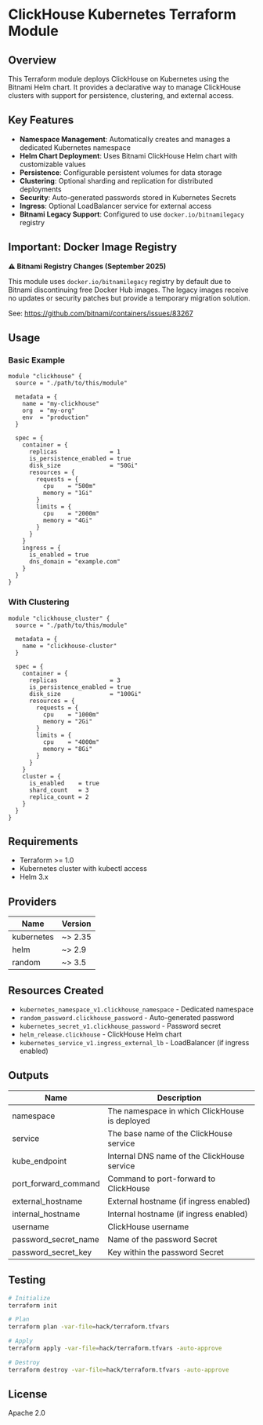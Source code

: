 # ClickHouse Kubernetes Terraform Module

## Overview

This Terraform module deploys ClickHouse on Kubernetes using the Bitnami Helm chart. It provides a declarative way to manage ClickHouse clusters with support for persistence, clustering, and external access.

## Key Features

- **Namespace Management**: Automatically creates and manages a dedicated Kubernetes namespace
- **Helm Chart Deployment**: Uses Bitnami ClickHouse Helm chart with customizable values
- **Persistence**: Configurable persistent volumes for data storage
- **Clustering**: Optional sharding and replication for distributed deployments
- **Security**: Auto-generated passwords stored in Kubernetes Secrets
- **Ingress**: Optional LoadBalancer service for external access
- **Bitnami Legacy Support**: Configured to use `docker.io/bitnamilegacy` registry

## Important: Docker Image Registry

**⚠️ Bitnami Registry Changes (September 2025)**

This module uses `docker.io/bitnamilegacy` registry by default due to Bitnami discontinuing free Docker Hub images. The legacy images receive no updates or security patches but provide a temporary migration solution.

See: https://github.com/bitnami/containers/issues/83267

## Usage

### Basic Example

```hcl
module "clickhouse" {
  source = "./path/to/this/module"

  metadata = {
    name = "my-clickhouse"
    org  = "my-org"
    env  = "production"
  }

  spec = {
    container = {
      replicas               = 1
      is_persistence_enabled = true
      disk_size              = "50Gi"
      resources = {
        requests = {
          cpu    = "500m"
          memory = "1Gi"
        }
        limits = {
          cpu    = "2000m"
          memory = "4Gi"
        }
      }
    }
    ingress = {
      is_enabled = true
      dns_domain = "example.com"
    }
  }
}
```

### With Clustering

```hcl
module "clickhouse_cluster" {
  source = "./path/to/this/module"

  metadata = {
    name = "clickhouse-cluster"
  }

  spec = {
    container = {
      replicas               = 3
      is_persistence_enabled = true
      disk_size              = "100Gi"
      resources = {
        requests = {
          cpu    = "1000m"
          memory = "2Gi"
        }
        limits = {
          cpu    = "4000m"
          memory = "8Gi"
        }
      }
    }
    cluster = {
      is_enabled    = true
      shard_count   = 3
      replica_count = 2
    }
  }
}
```

## Requirements

- Terraform >= 1.0
- Kubernetes cluster with kubectl access
- Helm 3.x

## Providers

| Name | Version |
|------|---------|
| kubernetes | ~> 2.35 |
| helm | ~> 2.9 |
| random | ~> 3.5 |

## Resources Created

- `kubernetes_namespace_v1.clickhouse_namespace` - Dedicated namespace
- `random_password.clickhouse_password` - Auto-generated password
- `kubernetes_secret_v1.clickhouse_password` - Password secret
- `helm_release.clickhouse` - ClickHouse Helm chart
- `kubernetes_service_v1.ingress_external_lb` - LoadBalancer (if ingress enabled)

## Outputs

| Name | Description |
|------|-------------|
| namespace | The namespace in which ClickHouse is deployed |
| service | The base name of the ClickHouse service |
| kube_endpoint | Internal DNS name of the ClickHouse service |
| port_forward_command | Command to port-forward to ClickHouse |
| external_hostname | External hostname (if ingress enabled) |
| internal_hostname | Internal hostname (if ingress enabled) |
| username | ClickHouse username |
| password_secret_name | Name of the password Secret |
| password_secret_key | Key within the password Secret |

## Testing

```bash
# Initialize
terraform init

# Plan
terraform plan -var-file=hack/terraform.tfvars

# Apply
terraform apply -var-file=hack/terraform.tfvars -auto-approve

# Destroy
terraform destroy -var-file=hack/terraform.tfvars -auto-approve
```

## License

Apache 2.0
